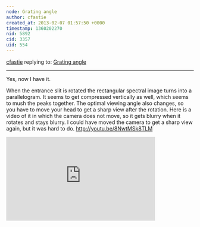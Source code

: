 ```yaml
---
node: Grating angle
author: cfastie
created_at: 2013-02-07 01:57:50 +0000
timestamp: 1360202270
nid: 5892
cid: 3357
uid: 554
---
```




[cfastie](../profile/cfastie) replying to: [Grating angle](../notes/cfastie/2-5-2013/grating-angle)

----
Yes, now I have it.

When the entrance slit is rotated the rectangular spectral image turns into a parallelogram. It seems to get compressed vertically as well, which seems to mush the peaks together. The optimal viewing angle also changes, so you have to move your head to get a sharp view after the rotation. Here is a video of it in which the camera does not move, so it gets blurry when it rotates and stays blurry. I could have moved the camera to get a sharp view again, but it was hard to do. http://youtu.be/8NwtMSk8TLM

<iframe width="400" height="225" src="https://www.youtube.com/embed/8NwtMSk8TLM?rel=0" frameborder="0" allowfullscreen></iframe>
